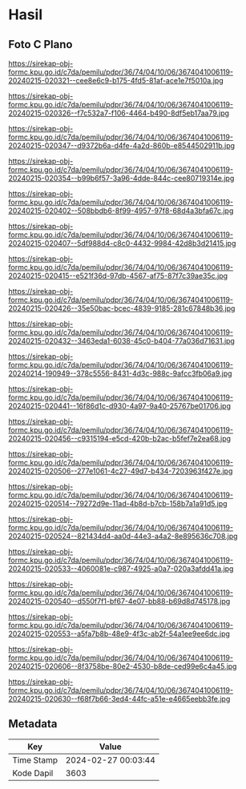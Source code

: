 # Hasil

## Foto C Plano

https://sirekap-obj-formc.kpu.go.id/c7da/pemilu/pdpr/36/74/04/10/06/3674041006119-20240215-020321--cee8e6c9-b175-4fd5-81af-ace1e7f5010a.jpg

https://sirekap-obj-formc.kpu.go.id/c7da/pemilu/pdpr/36/74/04/10/06/3674041006119-20240215-020326--f7c532a7-f106-4464-b490-8df5eb17aa79.jpg

https://sirekap-obj-formc.kpu.go.id/c7da/pemilu/pdpr/36/74/04/10/06/3674041006119-20240215-020347--d9372b6a-d4fe-4a2d-860b-e8544502911b.jpg

https://sirekap-obj-formc.kpu.go.id/c7da/pemilu/pdpr/36/74/04/10/06/3674041006119-20240215-020354--b99b6f57-3a96-4dde-844c-cee80719314e.jpg

https://sirekap-obj-formc.kpu.go.id/c7da/pemilu/pdpr/36/74/04/10/06/3674041006119-20240215-020402--508bbdb6-8f99-4957-97f8-68d4a3bfa67c.jpg

https://sirekap-obj-formc.kpu.go.id/c7da/pemilu/pdpr/36/74/04/10/06/3674041006119-20240215-020407--5df988d4-c8c0-4432-9984-42d8b3d21415.jpg

https://sirekap-obj-formc.kpu.go.id/c7da/pemilu/pdpr/36/74/04/10/06/3674041006119-20240215-020415--e521f36d-97db-4567-af75-87f7c39ae35c.jpg

https://sirekap-obj-formc.kpu.go.id/c7da/pemilu/pdpr/36/74/04/10/06/3674041006119-20240215-020426--35e50bac-bcec-4839-9185-281c67848b36.jpg

https://sirekap-obj-formc.kpu.go.id/c7da/pemilu/pdpr/36/74/04/10/06/3674041006119-20240215-020432--3463eda1-6038-45c0-b404-77a036d71631.jpg

https://sirekap-obj-formc.kpu.go.id/c7da/pemilu/pdpr/36/74/04/10/06/3674041006119-20240214-190949--378c5556-8431-4d3c-988c-9afcc3fb06a9.jpg

https://sirekap-obj-formc.kpu.go.id/c7da/pemilu/pdpr/36/74/04/10/06/3674041006119-20240215-020441--16f86d1c-d930-4a97-9a40-25767be01706.jpg

https://sirekap-obj-formc.kpu.go.id/c7da/pemilu/pdpr/36/74/04/10/06/3674041006119-20240215-020456--c9315194-e5cd-420b-b2ac-b5fef7e2ea68.jpg

https://sirekap-obj-formc.kpu.go.id/c7da/pemilu/pdpr/36/74/04/10/06/3674041006119-20240215-020506--277e1061-4c27-49d7-b434-7203963f427e.jpg

https://sirekap-obj-formc.kpu.go.id/c7da/pemilu/pdpr/36/74/04/10/06/3674041006119-20240215-020514--79272d9e-11ad-4b8d-b7cb-158b7a1a91d5.jpg

https://sirekap-obj-formc.kpu.go.id/c7da/pemilu/pdpr/36/74/04/10/06/3674041006119-20240215-020524--821434d4-aa0d-44e3-a4a2-8e895636c708.jpg

https://sirekap-obj-formc.kpu.go.id/c7da/pemilu/pdpr/36/74/04/10/06/3674041006119-20240215-020533--4060081e-c987-4925-a0a7-020a3afdd41a.jpg

https://sirekap-obj-formc.kpu.go.id/c7da/pemilu/pdpr/36/74/04/10/06/3674041006119-20240215-020540--d550f7f1-bf67-4e07-bb88-b69d8d745178.jpg

https://sirekap-obj-formc.kpu.go.id/c7da/pemilu/pdpr/36/74/04/10/06/3674041006119-20240215-020553--a5fa7b8b-48e9-4f3c-ab2f-54a1ee9ee6dc.jpg

https://sirekap-obj-formc.kpu.go.id/c7da/pemilu/pdpr/36/74/04/10/06/3674041006119-20240215-020606--8f3758be-80e2-4530-b8de-ced99e6c4a45.jpg

https://sirekap-obj-formc.kpu.go.id/c7da/pemilu/pdpr/36/74/04/10/06/3674041006119-20240215-020630--f68f7b66-3ed4-44fc-a51e-e4665eebb3fe.jpg


## Metadata

| Key        | Value               |
| ---------- | ------------------- |
| Time Stamp | 2024-02-27 00:03:44 |
| Kode Dapil | 3603                |



